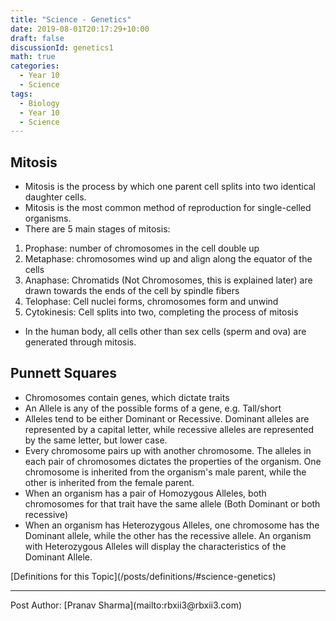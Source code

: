 ```yaml
---
title: "Science - Genetics"
date: 2019-08-01T20:17:29+10:00
draft: false
discussionId: genetics1
math: true
categories:
  - Year 10
  - Science
tags:
  - Biology
  - Year 10
  - Science
---
```


## Mitosis
- Mitosis is the process by which one parent cell splits into two identical daughter cells.
- Mitosis is the most common method of reproduction for single-celled organisms.
- There are 5 main stages of mitosis:
1. Prophase: number of chromosomes in the cell double up
2. Metaphase: chromosomes wind up and align along the equator of the cells
3. Anaphase: Chromatids (Not Chromosomes, this is explained later) are drawn towards the ends of the cell by spindle fibers
4. Telophase: Cell nuclei forms, chromosomes form and unwind
5. Cytokinesis: Cell splits into two, completing the process of mitosis
- In the human body, all cells other than sex cells (sperm and ova) are generated through mitosis.
## Punnett Squares
- Chromosomes contain genes, which dictate traits
- An Allele is any of the possible forms of a gene, e.g. Tall/short
- Alleles tend to be either Dominant or Recessive. Dominant alleles are represented by a capital letter, while recessive alleles are represented by the same letter, but lower case.
- Every chromosome pairs up with another chromosome. The alleles in each pair of chromosomes dictates the properties of the organism. One chromosome is inherited from the organism's male parent, while the other is inherited from the female parent.
- When an organism has a pair of Homozygous Alleles, both chromosomes for that trait have the same allele (Both Dominant or both recessive)
- When an organism has Heterozygous Alleles, one chromosome has the Dominant allele, while the other has the recessive allele. An organism with Heterozygous Alleles will display the characteristics of the Dominant Allele.
<p>
[Definitions for this Topic](/posts/definitions/#science-genetics)
</p><hr>
Post Author: [Pranav Sharma](mailto:rbxii3@rbxii3.com)
